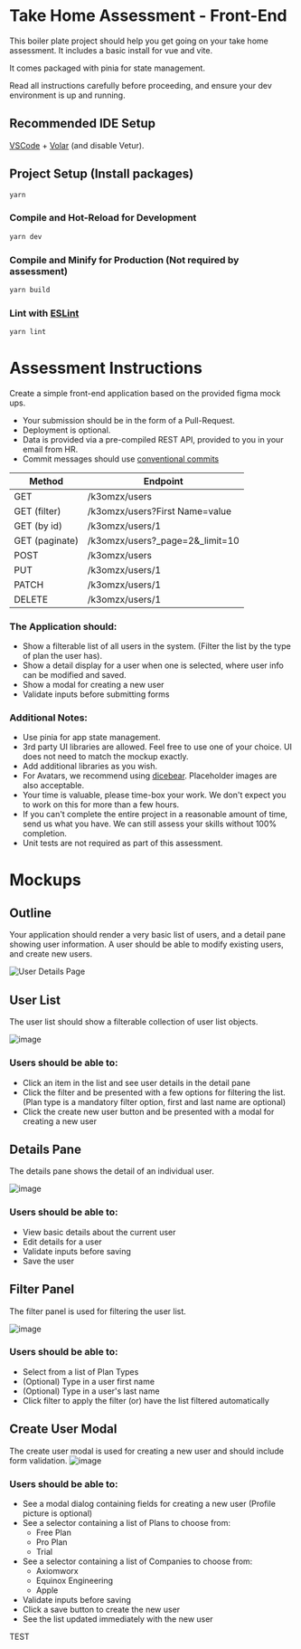 # Take Home Assessment - Front-End

This boiler plate project should help you get going on your take home assessment. It includes a basic install for vue and vite. 

It comes packaged with pinia for state management.

Read all instructions carefully before proceeding, and ensure your dev environment is up and running.

## Recommended IDE Setup

[VSCode](https://code.visualstudio.com/) + [Volar](https://marketplace.visualstudio.com/items?itemName=Vue.volar) (and disable Vetur).

## Project Setup (Install packages)

```sh
yarn
```

### Compile and Hot-Reload for Development
```sh
yarn dev
```

### Compile and Minify for Production (Not required by assessment)
```sh
yarn build
```

### Lint with [ESLint](https://eslint.org/)
```sh
yarn lint
```

# Assessment Instructions

Create a simple front-end application based on the provided figma mock ups. 

- Your submission should be in the form of a Pull-Request.
- Deployment is optional.
- Data is provided via a pre-compiled REST API, provided to you in your email from HR.
- Commit messages should use [conventional commits](https://www.conventionalcommits.org/en/v1.0.0/)

| Method | Endpoint |
| ----- | -----|
| GET | /k3omzx/users |
| GET (filter) | /k3omzx/users?First Name=value |
| GET (by id) | /k3omzx/users/1 |
| GET (paginate) | /k3omzx/users?_page=2&_limit=10
| POST | /k3omzx/users |
| PUT | /k3omzx/users/1 |
| PATCH | /k3omzx/users/1 |
| DELETE | /k3omzx/users/1 |

### The Application should:
- Show a filterable list of all users in the system. (Filter the list by the type of plan the user has).
- Show a detail display for a user when one is selected, where user info can be modified and saved.
- Show a modal for creating a new user
- Validate inputs before submitting forms

### Additional Notes:
- Use pinia for app state management.
- 3rd party UI libraries are allowed. Feel free to use one of your choice. UI does not need to match the mockup exactly.
- Add additional libraries as you wish.
- For Avatars, we recommend using [dicebear](https://www.dicebear.com/styles/pixel-art/). Placeholder images are also acceptable.
- Your time is valuable, please time-box your work. We don't expect you to work on this for more than a few hours.
- If you can't complete the entire project in a reasonable amount of time, send us what you have. We can still assess your skills without 100% completion.
- Unit tests are not required as part of this assessment.

# Mockups
## Outline
Your application should render a very basic list of users, and a detail pane showing user information. A user should be able to modify existing users, and create new users.

![User Details Page](https://github.com/user-attachments/assets/e2cbe7fe-e248-4a17-b3bb-7eae24c271fa)

## User List
The user list should show a filterable collection of user list objects.

![image](https://github.com/user-attachments/assets/17ecc77a-0309-4090-a827-ae11b8a4488c)

### Users should be able to:
- Click an item in the list and see user details in the detail pane
- Click the filter and be presented with a few options for filtering the list. (Plan type is a mandatory filter option, first and last name are optional)
- Click the create new user button and be presented with a modal for creating a new user

## Details Pane
The details pane shows the detail of an individual user.

![image](https://github.com/user-attachments/assets/eccd5366-396d-4856-9c78-659e9eff7177)

### Users should be able to:
- View basic details about the current user
- Edit details for a user
- Validate inputs before saving
- Save the user

## Filter Panel
The filter panel is used for filtering the user list.

![image](https://github.com/user-attachments/assets/e8fef909-ff17-4b8d-bf7f-a2ad241fa322)

### Users should be able to:
- Select from a list of Plan Types
- (Optional) Type in a user first name
- (Optional) Type in a user's last name
- Click filter to apply the filter (or) have the list filtered automatically

## Create User Modal
The create user modal is used for creating a new user and should include form validation.
![image](https://github.com/user-attachments/assets/6cf698ac-581a-4920-8515-02e627c5ccbb)

### Users should be able to:
- See a modal dialog containing fields for creating a new user (Profile picture is optional)
- See a selector containing a list of Plans to choose from:
  - Free Plan
  - Pro Plan
  - Trial
- See a selector containing a list of Companies to choose from:
  - Axiomworx
  - Equinox Engineering
  - Apple
- Validate inputs before saving
- Click a save button to create the new user
- See the list updated immediately with the new user





TEST

